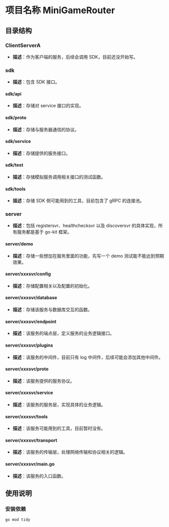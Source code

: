 # 项目名称 MiniGameRouter

## 目录结构

### ClientServerA
- **描述**：作为客户端的服务，后续会调用 SDK，目前还没开始写。

### sdk
- **描述**：包含 SDK 接口。

#### sdk/api
- **描述**：存储对 service 接口的实现。

#### sdk/proto
- **描述**：存储与服务器通信的协议。

#### sdk/service
- **描述**：存储提供的服务接口。

#### sdk/test
- **描述**：存储模拟服务调用相关接口的测试函数。

#### sdk/tools
- **描述**：存储 SDK 侧可能用到的工具，目前包含了 gRPC 的连接池。

### server
- **描述**：包括 registersvr、healthchecksvr 以及 discoversvr 的具体实现，所有服务都是基于 go-kit 框架。

#### server/demo
- **描述**：存储一些想加在服务里面的功能，先写一个 demo 测试能不能达到预期效果。

#### server/xxxsvr/config
- **描述**：存储配置相关以及配置的初始化。

#### server/xxxsvr/database
- **描述**：存储该服务与数据库交互的函数。

#### server/xxxsvr/endpoint
- **描述**：该服务的端点层，定义服务的业务逻辑接口。

#### server/xxxsvr/plugins
- **描述**：该服务的中间件，目前只有 log 中间件，后续可能会添加其他中间件。

#### server/xxxsvr/proto
- **描述**：该服务提供的服务协议。

#### server/xxxsvr/service
- **描述**：该服务的服务层，实现具体的业务逻辑。

#### server/xxxsvr/tools
- **描述**：该服务可能用到的工具，目前暂时没有。

#### server/xxxsvr/transport
- **描述**：该服务的传输层，处理网络传输和协议相关的逻辑。

#### server/xxxsvr/main.go
- **描述**：该服务的入口函数。

## 使用说明

### 安装依赖
```bash
go mod tidy
